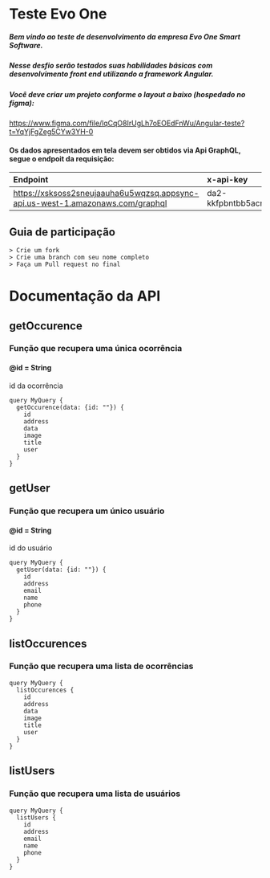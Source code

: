 # Teste Evo One

##### Bem vindo ao teste de desenvolvimento da empresa Evo One Smart Software.
##### Nesse desfio serão testados suas habilidades básicas com desenvolvimento front end utilizando a framework Angular.
##### Você deve criar um projeto conforme o layout a baixo (hospedado no figma):

https://www.figma.com/file/lqCqO8IrUgLh7oEOEdFnWu/Angular-teste?t=YqYjFgZeg5CYw3YH-0 

#### Os dados apresentados em tela devem ser obtidos via Api GraphQL, segue o endpoit da requisição:

| Endpoint                                                                         | x-api-key                      | método  |
|:---------------------------------------------------------------------------------|:-------------------------------|:--------|
| https://xsksoss2sneujaauha6u5wqzsq.appsync-api.us-west-1.amazonaws.com/graphql   | da2-kkfpbntbb5acnao4utbk2xvmyq | post    |

## Guia de participação
    > Crie um fork
    > Crie uma branch com seu nome completo 
    > Faça um Pull request no final
    

# Documentação da API
## getOccurence
### Função que recupera uma única ocorrência 
#### @id = String
id da ocorrência

~~~
query MyQuery {
  getOccurence(data: {id: ""}) {
    id
    address
    data
    image
    title
    user
  }
}
~~~
## getUser
### Função que recupera um único usuário
#### @id = String
id do usuário

~~~
query MyQuery {
  getUser(data: {id: ""}) {
    id
    address
    email
    name
    phone
  }
}
~~~

## listOccurences
### Função que recupera uma lista de ocorrências
~~~
query MyQuery {
  listOccurences {
    id
    address
    data
    image
    title
    user
  }
}
~~~

## listUsers
### Função que recupera uma lista de usuários
~~~
query MyQuery {
  listUsers {
    id
    address
    email
    name
    phone
  }
}
~~~
